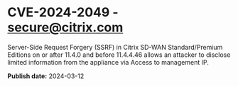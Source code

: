 # CVE-2024-2049 - secure@citrix.com

Server-Side Request Forgery (SSRF) in Citrix SD-WAN Standard/Premium Editions on or after 11.4.0 and before 11.4.4.46 allows an attacker to disclose limited information from the appliance via Access to management IP.

**Publish date:** 2024-03-12
